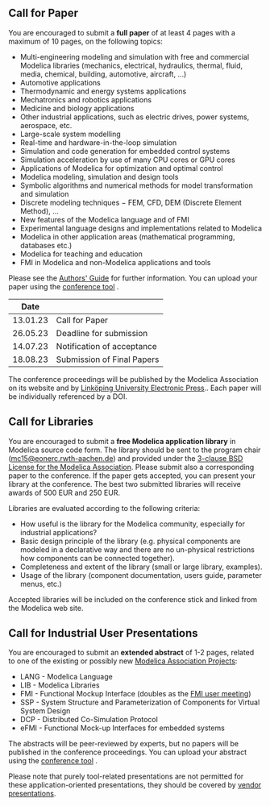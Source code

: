 ## Call for Paper

You are encouraged to submit a **full paper**  of at least 4 pages with a maximum of 10 pages, on the following topics:

-   Multi-engineering modeling and simulation with free and commercial Modelica libraries (mechanics, electrical, hydraulics, thermal, fluid, media, chemical, building, automotive, aircraft, ...)
-   Automotive applications
-   Thermodynamic and energy systems applications
-   Mechatronics and robotics applications
-   Medicine and biology applications
-   Other industrial applications, such as electric drives, power systems, aerospace, etc.
-   Large-scale system modelling
-   Real-time and hardware-in-the-loop simulation
-   Simulation and code generation for embedded control systems
-   Simulation acceleration by use of many CPU cores or GPU cores
-   Applications of Modelica for optimization and optimal control
-   Modelica modeling, simulation and design tools
-   Symbolic algorithms and numerical methods for model transformation and simulation
-   Discrete modeling techniques − FEM, CFD, DEM (Discrete Element Method), ...
-   New features of the Modelica language and of FMI
-   Experimental language designs and implementations related to Modelica
-   Modelica in other application areas (mathematical programming, databases etc.)
-   Modelica for teaching and education
-   FMI in Modelica and non-Modelica applications and tools

Please see the  [Authors' Guide](authors.md) for further information. You can upload your paper using the [conference tool](https://www.conftool.com/modelica2023/) .

| Date | |
| --- | --- |
|13.01.23|Call for Paper|
|26.05.23|Deadline for submission|
|14.07.23|Notification of acceptance|
|18.08.23|Submission of Final Papers|

The conference proceedings will be published by the Modelica Association on its website and by  [Linköping University Electronic Press](http://www.ep.liu.se/)..
Each paper will be individually referenced by a DOI.

## Call for Libraries

You are encouraged to submit a  **free Modelica application library**  in Modelica source code form.
The library should be sent to the program chair ([mc15@eonerc.rwth-aachen.de](mailto:mc15@eonerc.rwth-aachen.de)) and provided under the [3-clause BSD License for the Modelica Association](https://modelica.org/licenses/modelica-3-clause-bsd).
Please submit also a corresponding paper to the conference.
If the paper gets accepted, you can present your library at the conference. The best two submitted libraries will receive awards of 500 EUR and 250 EUR.

Libraries are evaluated according to the following criteria:

-   How useful is the library for the Modelica community, especially for industrial applications?
-   Basic design principle of the library (e.g. physical components are modeled in a declarative way and there are no un-physical restrictions how components can be connected together).
-   Completeness and extent of the library (small or large library, examples).
-   Usage of the library (component documentation, users guide, parameter menus, etc.)

Accepted libraries will be included on the conference stick and linked from the Modelica web site.

## Call for Industrial User Presentations

You are encouraged to submit an  **extended abstract**  of 1-2 pages, related to one of the existing or possibly new  [Modelica Association Projects](https://modelica.org/projects):

-   LANG - Modelica Language
-   LIB - Modelica Libraries
-   FMI - Functional Mockup Interface (doubles as the [FMI user meeting](fmi-user-meeting.html))
-   SSP - System Structure and Parameterization of Components for Virtual System Design
-   DCP - Distributed Co-Simulation Protocol
-  eFMI - Functional Mock-up Interfaces for embedded systems

The abstracts will be peer-reviewed by experts, but no papers will be published in the conference proceedings.  You can upload your abstract using the [conference tool](https://www.conftool.com/modelica2023/) .

Please note that purely tool-related presentations are not permitted for these application-oriented presentations, they should be covered by [vendor presentations](othercalls.md).

